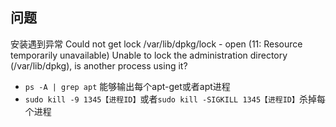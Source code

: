 ## 问题
安装遇到异常 Could not get lock /var/lib/dpkg/lock - open (11: Resource temporarily unavailable)
Unable to lock the administration directory (/var/lib/dpkg), is another process using it?
- `ps -A | grep apt` 能够输出每个apt-get或者apt进程
- `sudo kill -9 1345【进程ID】`或者`sudo kill -SIGKILL 1345【进程ID】`杀掉每个进程

